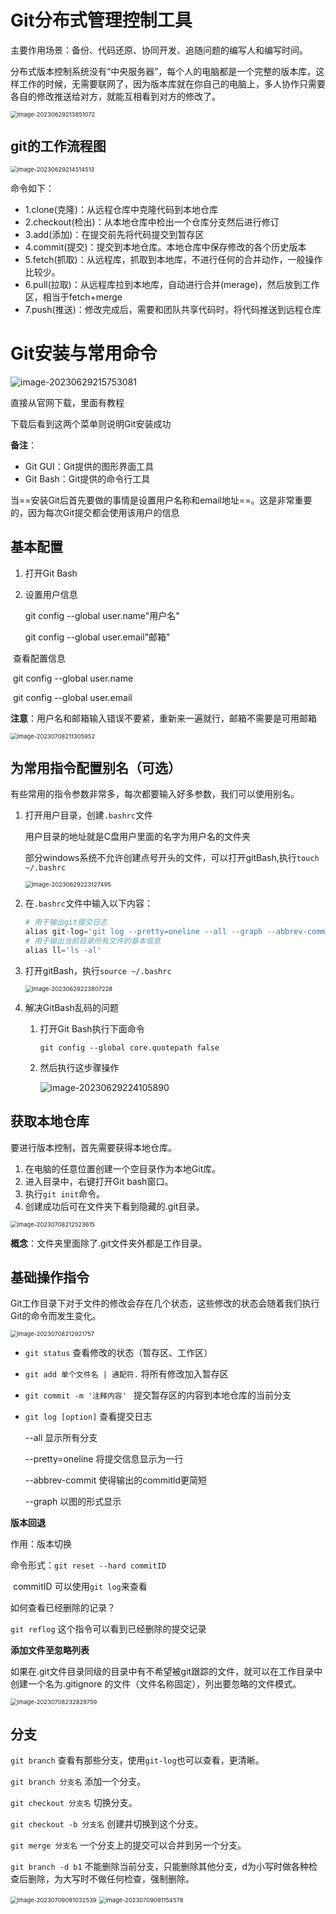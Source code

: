 # Git分布式管理控制工具

主要作用场景：备份、代码还原、协同开发、追随问题的编写人和编写时间。

分布式版本控制系统没有“中央服务器”，每个人的电脑都是一个完整的版本库，这样工作的时候，无需要联网了，因为版本库就在你自己的电脑上，多人协作只需要各自的修改推送给对方，就能互相看到对方的修改了。

<img src="E:\Code\GitHubProject\Git\assets\image-20230629213851072.png" alt="image-20230629213851072" style="zoom: 67%;" />

## git的工作流程图

<img src="E:\Code\GitHubProject\Git\assets\image-20230629214514513.png" alt="image-20230629214514513" style="zoom:67%;" />

命令如下：

- 1.clone(克隆)：从远程仓库中克隆代码到本地仓库
- 2.checkout(检出)：从本地仓库中检出一个仓库分支然后进行修订
- 3.add(添加)：在提交前先将代码提交到暂存区
- 4.commit(提交)：提交到本地仓库。本地仓库中保存修改的各个历史版本
- 5.fetch(抓取)：从远程库，抓取到本地库，不进行任何的合并动作，一般操作比较少。
- 6.pull(拉取)：从远程库拉到本地库，自动进行合并(merage)，然后放到工作区，相当于fetch+merge
- 7.push(推送)：修改完成后，需要和团队共享代码时，将代码推送到远程仓库

# Git安装与常用命令

![image-20230629215753081](E:\Code\GitHubProject\Git\assets\image-20230629215753081.png)

直接从官网下载，里面有教程

下载后看到这两个菜单则说明Git安装成功



**备注**：

- Git GUI：Git提供的图形界面工具
- Git Bash：Git提供的命令行工具

当==安装Git后首先要做的事情是设置用户名称和email地址==。这是非常重要的，因为每次Git提交都会使用该用户的信息

## 基本配置

1. 打开Git Bash

2. 设置用户信息

   git config --global user.name"用户名"

   git config --global user.email"邮箱"

​	查看配置信息

​		git config --global user.name

​		git config --global user.email

**注意**：用户名和邮箱输入错误不要紧，重新来一遍就行，邮箱不需要是可用邮箱

<img src="E:\Code\GitHubProject\Git\assets\image-20230708211305952.png" alt="image-20230708211305952" style="zoom:67%;" />

## 为常用指令配置别名（可选）

有些常用的指令参数非常多，每次都要输入好多参数，我们可以使用别名。

1. 打开用户目录，创建`.bashrc`文件

   用户目录的地址就是C盘用户里面的名字为用户名的文件夹

   部分windows系统不允许创建点号开头的文件，可以打开gitBash,执行`touch ~/.bashrc`

   <img src="E:\Code\GitHubProject\Git\assets\image-20230629223127495.png" alt="image-20230629223127495" style="zoom:67%;" />

2. 在`.bashrc`文件中输入以下内容：

   ```Python
   # 用于输出git提交日志
   alias git-log='git log --pretty=oneline --all --graph --abbrev-commit'
   # 用于输出当前目录所有文件的基本信息
   alias ll='ls -al'
   ```

3. 打开gitBash，执行`source ~/.bashrc`

   <img src="E:\Code\GitHubProject\Git\assets\image-20230629223807228.png" alt="image-20230629223807228" style="zoom:67%;" />

4. 解决GitBash乱码的问题

   1. 打开Git Bash执行下面命令

      ```
      git config --global core.quotepath false
      ```

   2. 然后执行这步骤操作

      ![image-20230629224105890](E:\Code\GitHubProject\Git\assets\image-20230629224105890.png)

## 获取本地仓库

要进行版本控制，首先需要获得本地仓库。

1. 在电脑的任意位置创建一个空目录作为本地Git库。
2. 进入目录中，右键打开Git bash窗口。
3. 执行`git init`命令。
4. 创建成功后可在文件夹下看到隐藏的.git目录。

<img src="E:\Code\GitHubProject\Git\assets\image-20230708212523615.png" alt="image-20230708212523615" style="zoom:67%;" />

**概念**：文件夹里面除了.git文件夹外都是工作目录。

## 基础操作指令

Git工作目录下对于文件的修改会存在几个状态，这些修改的状态会随着我们执行Git的命令而发生变化。

<img src="E:\Code\GitHubProject\Git\assets\image-20230708212921757.png" alt="image-20230708212921757" style="zoom:67%;" />

- `git status`  查看修改的状态（暂存区、工作区）

- `git add 单个文件名 | 通配符.` 将所有修改加入暂存区

- `git commit -m '注释内容' ` 提交暂存区的内容到本地仓库的当前分支

- `git log [option]` 查看提交日志

  --all 显示所有分支

  --pretty=oneline 将提交信息显示为一行

  --abbrev-commit 使得输出的commitld更简短

  --graph 以图的形式显示

**版本回退**

作用：版本切换

命令形式：`git reset --hard commitID`

​		commitID 可以使用`git log`来查看

如何查看已经删除的记录？

`git reflog` 这个指令可以看到已经删除的提交记录

**添加文件至忽略列表**

如果在.git文件目录同级的目录中有不希望被git跟踪的文件，就可以在工作目录中创建一个名为.gitignore 的文件（文件名称固定），列出要忽略的文件模式。

 <img src="E:\Code\GitHubProject\Git\assets\image-20230708232829759.png" alt="image-20230708232829759" style="zoom:67%;" />

## 分支

`git branch` 查看有那些分支，使用`git-log`也可以查看，更清晰。

`git branch 分支名` 添加一个分支。

`git checkout 分支名` 切换分支。

`git checkout -b 分支名` 创建并切换到这个分支。

`git merge 分支名` 一个分支上的提交可以合并到另一个分支。

`git branch -d b1` 不能删除当前分支，只能删除其他分支，d为小写时做各种检查后删除，为大写时不做任何检查，强制删除。

<img src="E:\Code\GitHubProject\Git\assets\image-20230709091032539.png" alt="image-20230709091032539" style="zoom:67%;" />

<img src="E:\Code\GitHubProject\Git\assets\image-20230709091154578.png" alt="image-20230709091154578" style="zoom:67%;" />
